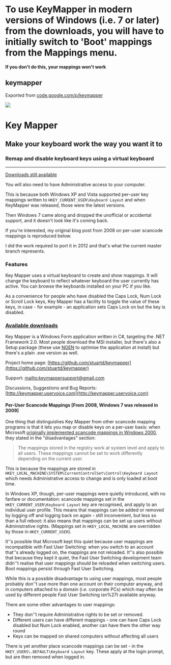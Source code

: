 # **To use KeyMapper in modern versions of Windows (i.e. 7 or later) from the downloads, you will have to initially switch to 'Boot' mappings from the Mappings menu.**

**If you don't do this, your mappings won't work**


## keymapper

Exported from [code.google.com/p/keymapper](http://code.google.com/p/keymapper)

![](http://justkeepswimming.net/keymapper/images/kmheader.png)

# Key Mapper

## Make your keyboard work the way you want it to

### Remap and disable keyboard keys using a virtual keyboard

* * *

[Downloads still available](https://code.google.com/p/keymapper/downloads/list)


You will also need to have Administrative access to your computer.

This is because both Windows XP and Vista supported per-user key mappings written to `HKEY_CURRENT_USER\Keyboard Layout` and when KeyMapper was released, those were the latest versions.

Then Windows 7 came along and dropped the unofficial or accidental support, and it doesn't look like it's coming back.

If you're interested, my original blog post from 2008 on per-user scancode mappings is reproduced below.

I did the work required to port it in 2012 and that's what the current master branch represents.

### Features

Key Mapper uses a virtual keyboard to create and show mappings. It will change the keyboard to reflect whatever keyboard the user currently has active. You can browse the keyboards installed on your PC if you like.

As a convenience for people who have disabled the Caps Lock, Num Lock or Scroll Lock keys, Key Mapper has a facility to toggle the value of these keys, in case - for example - an application sets Caps Lock on but the key is disabled.

### [Available downloads](https://code.google.com/p/keymapper/downloads/list)

Key Mapper is a Windows Form application written in C#, targeting the .NET Framework 2.0\. Most people download the MSI installer, but there's also a Setup package (these use [NGEN](http://msdn.microsoft.com/en-us/library/6t9t5wcf(VS.80).aspx) to optimise the application at install) but there's a plain .exe version as well.

Project home page: [https://github.com/stuartd/keymapper](https://github.com/stuartd/keymapper)

Support: [mailto:keymappersupport@gmail.com](mailto:keymappersupport@gmail.com)

Discussions, Suggestions and Bug Reports: [http://keymapper.uservoice.com](http://keymapper.uservoice.com)

#### Per-User Scancode Mappings [From 2008, Windows 7 was released in 2009]

One thing that distinguishes Key Mapper from other scancode mapping programs is that it lets you map or disable keys on a per-user basis: when Microsoft [originally implemented scancode mappings in Windows 2000](http://www.microsoft.com/whdc/archive/w2kscan-map.mspx), they stated in the "disadvantages" section:

> The mappings stored in the registry work at system level and apply to all users. These mappings cannot be set to work differently depending on the current user.

This is because the mappings are stored in `HKEY_LOCAL_MACHINE\SYSTEM\CurrentControlSet\Control\Keyboard Layout` which needs Administrative access to change and is only loaded at boot time.

In Windows XP, though, per-user mappings were quietly introduced, with no fanfare or documentation: scancode mappings set in the `HKEY_CURRENT_USER\Keyboard Layout` key are recognised, and apply to an individual user profile. This means that mappings can be added or removed by logging off and logging back on again - still inconvenient, but less so than a full reboot: it also means that mappings can be set up users without Administrative rights. (Mappings set in `HKEY_LOCAL_MACHINE` are overridden by those in `HKEY_CURRENT_USER`).

It''s possible that Microsoft kept this quiet because user mappings are incompatible with Fast User Switching: when you switch to an account that''s already logged on, the mappings are not reloaded. It''s also possible that because they kept it quiet, the Fast User Switching development team didn''t realise that user mappings should be reloaded when switching users. Boot mappings persist through Fast User Switching.

While this is a possible disadvantage to using user mappings, most people probably don''t use more than one account on their computer anyway, and in computers attached to a domain (i.e. corporate PCs) which may often be used by different people Fast User Switching isn%27t available anyway.

There are some other advantages to user mappings:

*   They don''t require Administrative rights to be set or removed.
*   Different users can have different mappings - one can have Caps Lock disabled but Num Lock enabled, another can have them the other way round
*   Keys can be mapped on shared computers without affecting all users

There is yet another place scancode mappings can be set - in the `HKEY_USERS\.DEFAULT\Keyboard Layout` key. These apply at the login prompt, but are then removed when logged in.
